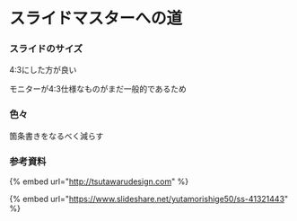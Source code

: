 # スライドマスターへの道

### スライドのサイズ

4:3にした方が良い

モニターが4:3仕様なものがまだ一般的であるため

### 色々

箇条書きをなるべく減らす

### 参考資料

{% embed url="http://tsutawarudesign.com" %}

{% embed url="https://www.slideshare.net/yutamorishige50/ss-41321443" %}




